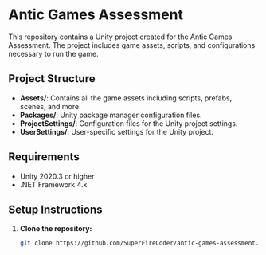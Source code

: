 # Antic Games Assessment

This repository contains a Unity project created for the Antic Games Assessment. The project includes game assets, scripts, and configurations necessary to run the game.

## Project Structure

- **Assets/**: Contains all the game assets including scripts, prefabs, scenes, and more.
- **Packages/**: Unity package manager configuration files.
- **ProjectSettings/**: Configuration files for the Unity project settings.
- **UserSettings/**: User-specific settings for the Unity project.

## Requirements

- Unity 2020.3 or higher
- .NET Framework 4.x

## Setup Instructions

1. **Clone the repository:**
   ```bash
   git clone https://github.com/SuperFireCoder/antic-games-assessment.git
   ```
